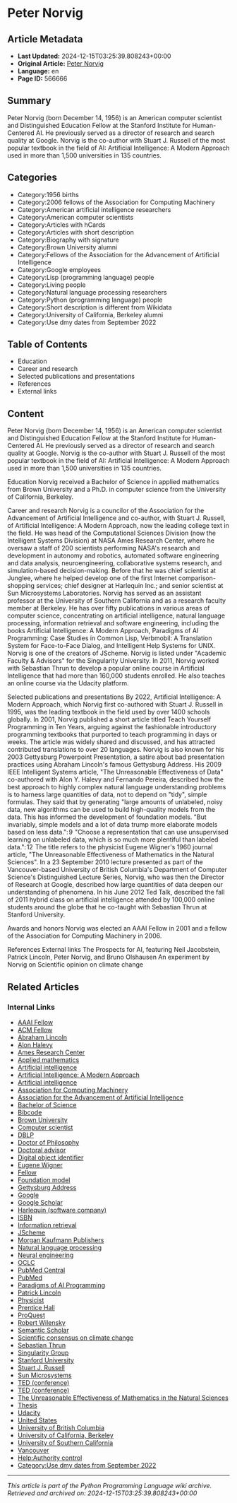 # Peter Norvig

## Article Metadata

- **Last Updated:** 2024-12-15T03:25:39.808243+00:00
- **Original Article:** [Peter Norvig](https://en.wikipedia.org/wiki/Peter_Norvig)
- **Language:** en
- **Page ID:** 566666

## Summary

Peter Norvig (born December 14, 1956) is an American computer scientist and Distinguished Education Fellow at the Stanford Institute for Human-Centered AI. He previously served as a director of research and search quality at Google. Norvig is the co-author with Stuart J. Russell of the most popular textbook in the field of AI: Artificial Intelligence: A Modern Approach used in more than 1,500 universities in 135 countries.

## Categories

- Category:1956 births
- Category:2006 fellows of the Association for Computing Machinery
- Category:American artificial intelligence researchers
- Category:American computer scientists
- Category:Articles with hCards
- Category:Articles with short description
- Category:Biography with signature
- Category:Brown University alumni
- Category:Fellows of the Association for the Advancement of Artificial Intelligence
- Category:Google employees
- Category:Lisp (programming language) people
- Category:Living people
- Category:Natural language processing researchers
- Category:Python (programming language) people
- Category:Short description is different from Wikidata
- Category:University of California, Berkeley alumni
- Category:Use dmy dates from September 2022

## Table of Contents

- Education
- Career and research
- Selected publications and presentations
- References
- External links

## Content

Peter Norvig (born December 14, 1956) is an American computer scientist and Distinguished Education Fellow at the Stanford Institute for Human-Centered AI. He previously served as a director of research and search quality at Google. Norvig is the co-author with Stuart J. Russell of the most popular textbook in the field of AI: Artificial Intelligence: A Modern Approach used in more than 1,500 universities in 135 countries.

Education
Norvig received a Bachelor of Science in applied mathematics from Brown University and a Ph.D. in computer science from the University of California, Berkeley.

Career and research
Norvig is a councilor of the Association for the Advancement of Artificial Intelligence and co-author, with Stuart J. Russell, of Artificial Intelligence: A Modern Approach, now the leading college text in the field. He was head of the Computational Sciences Division (now the Intelligent Systems Division) at NASA Ames Research Center, where he oversaw a staff of 200 scientists performing NASA's research and development in autonomy and robotics, automated software engineering and data analysis, neuroengineering, collaborative systems research, and simulation-based decision-making. Before that he was chief scientist at Junglee, where he helped develop one of the first Internet comparison-shopping services; chief designer at Harlequin Inc.; and senior scientist at Sun Microsystems Laboratories.
Norvig has served as an assistant professor at the University of Southern California and as a research faculty member at Berkeley. He has over fifty publications in various areas of computer science, concentrating on artificial intelligence, natural language processing, information retrieval and software engineering, including the books Artificial Intelligence: A Modern Approach, Paradigms of AI Programming: Case Studies in Common Lisp, Verbmobil: A Translation System for Face-to-Face Dialog, and Intelligent Help Systems for UNIX.
Norvig is one of the creators of JScheme. Norvig is listed under "Academic Faculty & Advisors" for the Singularity University. In 2011, Norvig worked with Sebastian Thrun to develop a popular online course in Artificial Intelligence that had more than 160,000 students enrolled. He also teaches an online course via the Udacity platform.

Selected publications and presentations
By 2022, Artificial Intelligence: A Modern Approach, which Norvig first co-authored with Stuart J. Russell in 1995, was the leading textbook in the field used by over 1400 schools globally.
In 2001, Norvig published a short article titled Teach Yourself Programming in Ten Years, arguing against the fashionable introductory programming textbooks that purported to teach programming in days or weeks.  The article was widely shared and discussed, and has attracted contributed translations to over 20 languages.
Norvig is also known for his 2003 Gettysburg Powerpoint Presentation, a satire about bad presentation practices using Abraham Lincoln's famous Gettysburg Address.
His 2009 IEEE Intelligent Systems article, "The Unreasonable Effectiveness of Data" co-authored with Alon Y. Halevy and  Fernando Pereira, described how the best approach to highly complex natural language understanding problems is to harness large quantities of data, not to depend on "tidy", simple formulas. They said that by generating "large amounts of unlabeled, noisy data, new algorithms can be used to build high-quality models from the data. This has informed the development of foundation models. "But invariably, simple models and a lot of data trump more elaborate models based on less data.": 9  "Choose a representation that can use unsupervised learning on unlabeled data, which is so much more plentiful than labeled data.": 12  The title refers to the physicist Eugene Wigner's 1960 journal article, "The Unreasonable Effectiveness of Mathematics in the Natural Sciences".
In a 23 September 2010 lecture presented as part of the Vancouver-based University of British Columbia's Department of Computer Science's Distinguished Lecture Series, Norvig, who was then the Director of Research at Google, described how large quantities of data deepen our understanding of phenomena.
In his June 2012 Ted Talk, described the fall of 2011 hybrid class on artificial intelligence attended by 100,000 online students around the globe that he co-taught with Sebastian Thrun at Stanford University.

Awards and honors
Norvig was elected an AAAI Fellow in 2001 and a fellow of the Association for Computing Machinery in 2006.

References
External links
The Prospects for AI, featuring Neil Jacobstein, Patrick Lincoln, Peter Norvig, and Bruno Olshausen
An experiment by Norvig on Scientific opinion on climate change

## Related Articles

### Internal Links

- [AAAI Fellow](https://en.wikipedia.org/wiki/AAAI_Fellow)
- [ACM Fellow](https://en.wikipedia.org/wiki/ACM_Fellow)
- [Abraham Lincoln](https://en.wikipedia.org/wiki/Abraham_Lincoln)
- [Alon Halevy](https://en.wikipedia.org/wiki/Alon_Halevy)
- [Ames Research Center](https://en.wikipedia.org/wiki/Ames_Research_Center)
- [Applied mathematics](https://en.wikipedia.org/wiki/Applied_mathematics)
- [Artificial intelligence](https://en.wikipedia.org/wiki/Artificial_intelligence)
- [Artificial Intelligence: A Modern Approach](https://en.wikipedia.org/wiki/Artificial_Intelligence:_A_Modern_Approach)
- [Artificial intelligence](https://en.wikipedia.org/wiki/Artificial_intelligence)
- [Association for Computing Machinery](https://en.wikipedia.org/wiki/Association_for_Computing_Machinery)
- [Association for the Advancement of Artificial Intelligence](https://en.wikipedia.org/wiki/Association_for_the_Advancement_of_Artificial_Intelligence)
- [Bachelor of Science](https://en.wikipedia.org/wiki/Bachelor_of_Science)
- [Bibcode](https://en.wikipedia.org/wiki/Bibcode)
- [Brown University](https://en.wikipedia.org/wiki/Brown_University)
- [Computer scientist](https://en.wikipedia.org/wiki/Computer_scientist)
- [DBLP](https://en.wikipedia.org/wiki/DBLP)
- [Doctor of Philosophy](https://en.wikipedia.org/wiki/Doctor_of_Philosophy)
- [Doctoral advisor](https://en.wikipedia.org/wiki/Doctoral_advisor)
- [Digital object identifier](https://en.wikipedia.org/wiki/Digital_object_identifier)
- [Eugene Wigner](https://en.wikipedia.org/wiki/Eugene_Wigner)
- [Fellow](https://en.wikipedia.org/wiki/Fellow)
- [Foundation model](https://en.wikipedia.org/wiki/Foundation_model)
- [Gettysburg Address](https://en.wikipedia.org/wiki/Gettysburg_Address)
- [Google](https://en.wikipedia.org/wiki/Google)
- [Google Scholar](https://en.wikipedia.org/wiki/Google_Scholar)
- [Harlequin (software company)](https://en.wikipedia.org/wiki/Harlequin_(software_company))
- [ISBN](https://en.wikipedia.org/wiki/ISBN)
- [Information retrieval](https://en.wikipedia.org/wiki/Information_retrieval)
- [JScheme](https://en.wikipedia.org/wiki/JScheme)
- [Morgan Kaufmann Publishers](https://en.wikipedia.org/wiki/Morgan_Kaufmann_Publishers)
- [Natural language processing](https://en.wikipedia.org/wiki/Natural_language_processing)
- [Neural engineering](https://en.wikipedia.org/wiki/Neural_engineering)
- [OCLC](https://en.wikipedia.org/wiki/OCLC)
- [PubMed Central](https://en.wikipedia.org/wiki/PubMed_Central)
- [PubMed](https://en.wikipedia.org/wiki/PubMed)
- [Paradigms of AI Programming](https://en.wikipedia.org/wiki/Paradigms_of_AI_Programming)
- [Patrick Lincoln](https://en.wikipedia.org/wiki/Patrick_Lincoln)
- [Physicist](https://en.wikipedia.org/wiki/Physicist)
- [Prentice Hall](https://en.wikipedia.org/wiki/Prentice_Hall)
- [ProQuest](https://en.wikipedia.org/wiki/ProQuest)
- [Robert Wilensky](https://en.wikipedia.org/wiki/Robert_Wilensky)
- [Semantic Scholar](https://en.wikipedia.org/wiki/Semantic_Scholar)
- [Scientific consensus on climate change](https://en.wikipedia.org/wiki/Scientific_consensus_on_climate_change)
- [Sebastian Thrun](https://en.wikipedia.org/wiki/Sebastian_Thrun)
- [Singularity Group](https://en.wikipedia.org/wiki/Singularity_Group)
- [Stanford University](https://en.wikipedia.org/wiki/Stanford_University)
- [Stuart J. Russell](https://en.wikipedia.org/wiki/Stuart_J._Russell)
- [Sun Microsystems](https://en.wikipedia.org/wiki/Sun_Microsystems)
- [TED (conference)](https://en.wikipedia.org/wiki/TED_(conference))
- [TED (conference)](https://en.wikipedia.org/wiki/TED_(conference))
- [The Unreasonable Effectiveness of Mathematics in the Natural Sciences](https://en.wikipedia.org/wiki/The_Unreasonable_Effectiveness_of_Mathematics_in_the_Natural_Sciences)
- [Thesis](https://en.wikipedia.org/wiki/Thesis)
- [Udacity](https://en.wikipedia.org/wiki/Udacity)
- [United States](https://en.wikipedia.org/wiki/United_States)
- [University of British Columbia](https://en.wikipedia.org/wiki/University_of_British_Columbia)
- [University of California, Berkeley](https://en.wikipedia.org/wiki/University_of_California,_Berkeley)
- [University of Southern California](https://en.wikipedia.org/wiki/University_of_Southern_California)
- [Vancouver](https://en.wikipedia.org/wiki/Vancouver)
- [Help:Authority control](https://en.wikipedia.org/wiki/Help:Authority_control)
- [Category:Use dmy dates from September 2022](https://en.wikipedia.org/wiki/Category:Use_dmy_dates_from_September_2022)

---
_This article is part of the Python Programming Language wiki archive._
_Retrieved and archived on: 2024-12-15T03:25:39.808243+00:00_